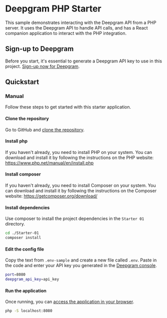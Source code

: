 # Deepgram PHP Starter

This sample demonstrates interacting with the Deepgram API from a PHP server. It uses the Deepgram API to handle API calls, and has a React companion application to interact with the PHP integration.

## Sign-up to Deepgram

Before you start, it's essential to generate a Deepgram API key to use in this project. [Sign-up now for Deepgram](https://console.deepgram.com/signup).

## Quickstart

### Manual

Follow these steps to get started with this starter application.

#### Clone the repository

Go to GitHub and [clone the repository](https://github.com/deepgram-starters/deepgram-python-starters).

#### Install php

If you haven't already, you need to install PHP on your system. You can download and install it by following the instructions on the PHP website: https://www.php.net/manual/en/install.php


#### Install composer

If you haven't already, you need to install Composer on your system. You can download and install it by following the instructions on the Composer website: https://getcomposer.org/download/


#### Install dependencies

Use composer to install the project dependencies in the `Starter 01` directory.

```bash
cd ./Starter-01
composer install
```

#### Edit the config file

Copy the text from `.env-sample` and create a new file called `.env`. Paste in the code and enter your API key you generated in the [Deepgram console](https://console.deepgram.com/).

```bash
port=8080
deepgram_api_key=api_key
```

#### Run the application

Once running, you can [access the application in your browser](http://localhost:8080/).

```bash
php -S localhost:8080
```
